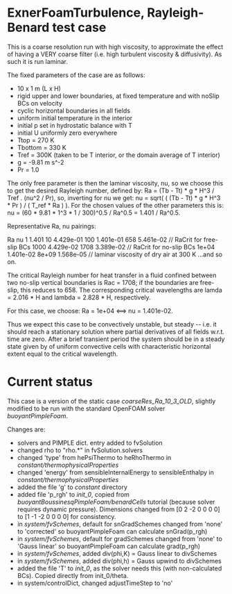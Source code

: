 # ExnerFoamTurbulence, Rayleigh-Benard test case

This is a coarse resolution run with high viscosity, to approximate the effect 
of having a VERY coarse filter (i.e. high turbulent viscosity & diffusivity).
As such it is run laminar.

The fixed parameters of the case are as follows:

 - 10 x 1 m (L x H)
 - rigid upper and lower boundaries, at fixed temperature and with noSlip BCs on
   velocity
 - cyclic horizontal boundaries in all fields
 - uniform initial temperature in the interior
 - initial p set in hydrostatic balance with T
 - initial U uniformly zero everywhere
 - Ttop = 270 K
 - Tbottom = 330 K
 - Tref = 300K (taken to be T interior, or the domain average of T interior)
 - g = -9.81 m s^-2
 - Pr = 1.0

The only free parameter is then the laminar viscosity, nu, so we choose this
to get the desired Rayleigh number, defined by:
    Ra = (Tb - Tt) * g * H^3 / Tref . (nu^2 / Pr),
so, inverting for nu we get:
    nu = sqrt( ( (Tb - Tt) * g * H^3 * Pr ) / ( T_ref * Ra ) ).
For the chosen values of the other parameters this is:
    nu = (60 * 9.81 * 1^3 * 1 / 300)^0.5 / Ra^0.5
       = 1.401 / Ra^0.5.
       
Representative Ra, nu pairings:

  Ra      nu
  1       1.401
  10      4.429e-01
  100     1.401e-01
  658     5.461e-02     // RaCrit for free-slip BCs
  1000    4.429e-02
  1708    3.389e-02     // RaCrit for no-slip BCs
  1e+04   1.401e-02
  8e+09   1.568e-05     // laminar viscosity of dry air at 300 K
...and so on.
           
The critical Rayleigh number for heat transfer in a fluid confined between two 
no-slip vertical boundaries is Rac = 1708; if the boundaries are free-slip, this
reduces to 658. The corresponding critical wavelengths are lamda = 2.016 * H and 
lambda = 2.828 * H, respectively.

For this case, we choose:
    Ra = 1e+04 <==> nu = 1.401e-02.

Thus we expect this case to be convectively unstable, but steady -- i.e. it 
should reach a stationary solution where partial derivatives of all fields w.r.t. 
time are zero. After a brief transient period the system should be in a steady 
state given by of uniform convective cells with characteristic horizontal extent
equal to the critical wavelength.


# Current status

This case is a version of the static case *coarseRes_Ra_10_3_OLD*, slightly 
modified to be run with the standard OpenFOAM solver *buoyantPimpleFoam*.

Changes are:
  - solvers and PIMPLE dict. entry added to fvSolution
  - changed rho to "rho.*" in fvSolution.solvers
  - changed 'type' from hePsiThermo to heRhoThermo in *constant/thermophysicalProperties*
  - changed 'energy' from sensibleInternalEnergy to sensibleEnthalpy in *constant/thermophysicalProperties*
  - added the file 'g' to *constant* directory
  - added file 'p_rgh' to *init\_0*, copied from *buoyantBoussinesqPimpleFoam/benardCells* tutorial (because solver requires dynamic pressure). Dimensions changed from [0 2 -2 0 0 0 0] to [1 -1 -2 0 0 0 0] for consistency.
  - in *system/fvSchemes*, default for snGradSchemes changed from 'none' to 'corrected' so buoyantPimpleFoam can calculate snGrad(p_rgh)
  - in *system/fvSchemes*, default for gradSchemes changed from 'none' to 'Gauss linear' so buoyantPimpleFoam can calculate grad(p_rgh)
  - in *system/fvSchemes*, added div(phi,K) = Gauss linear to divSchemes
  - in *system/fvSchemes*, added div(phi,h) = Gauss upwind to divSchemes
  - added the file 'T' to *init\_0*, as the solver needs this (with non-calculated BCs). Copied directly from init_0/theta.
  - in system/controlDict, changed adjustTimeStep to 'no'
  

